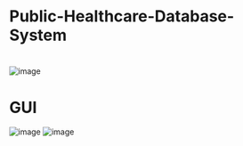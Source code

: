 # Public-Healthcare-Database-System

#
![image](https://github.com/zitatorocsik/Public-Healthcare-Database-System/assets/30054142/eb3bd1dd-6d98-4ac6-9d6e-46c0ad86b4f6)

# GUI
![image](https://github.com/zitatorocsik/Public-Healthcare-Database-System/assets/30054142/915e8bda-bcf9-4160-81f9-d4c62c154751)
![image](https://github.com/zitatorocsik/Public-Healthcare-Database-System/assets/30054142/7cb710d6-1ffc-44b6-b233-8e2a7b42cfa9)
